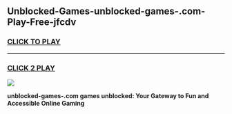 
## Unblocked-Games-unblocked-games-.com-Play-Free-jfcdv
<h3>
<a href="https://premium76.site?title=unblocked-games-.com&ref=22A">CLICK TO PLAY</a></h3>
<hr>

<h3>
<a href="https://premium76.site?title=unblocked-games-.com&ref=22A">CLICK 2 PLAY</a>
  
</h3>

<a href="https://premium76.site?title=unblocked-games-.com&ref=22A"><img src="https://clearcache.store/games.png"></a>


**unblocked-games-.com games unblocked: Your Gateway to Fun and Accessible Online Gaming**
